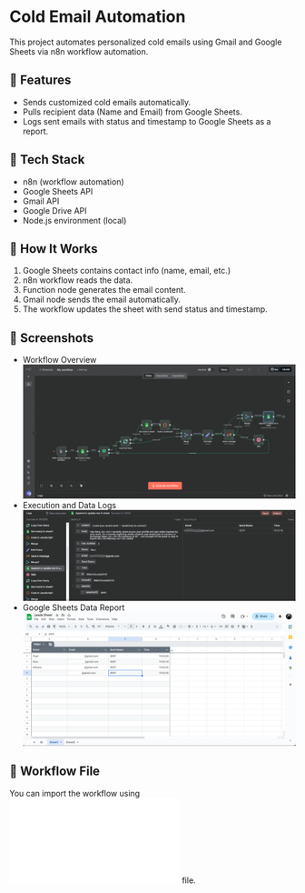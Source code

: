# Cold Email Automation

This project automates personalized cold emails using Gmail and Google Sheets via n8n workflow automation.

## 🚀 Features

- Sends customized cold emails automatically.
- Pulls recipient data (Name and Email) from Google Sheets.
- Logs sent emails with status and timestamp to Google Sheets as a report.

## 🧰 Tech Stack

- n8n (workflow automation)
- Google Sheets API
- Gmail API
- Google Drive API
- Node.js environment (local)

## 🧠 How It Works

1. Google Sheets contains contact info (name, email, etc.)
2. n8n workflow reads the data.
3. Function node generates the email content.
4. Gmail node sends the email automatically.
5. The workflow updates the sheet with send status and timestamp.

## 📸 Screenshots

- Workflow Overview
  ![Workflow Screenshot](./assets/workflow-overview.png)
- Execution and Data Logs
  ![Execution Screenshot](./assets/execution-success.png)
- Google Sheets Data Report
  ![Google Sheets Data Screenshot](./assets/google-sheets-data-report.png)

## 🧩 Workflow File

You can import the workflow using ![my-workflow.json](./my-workflow.json) file.
